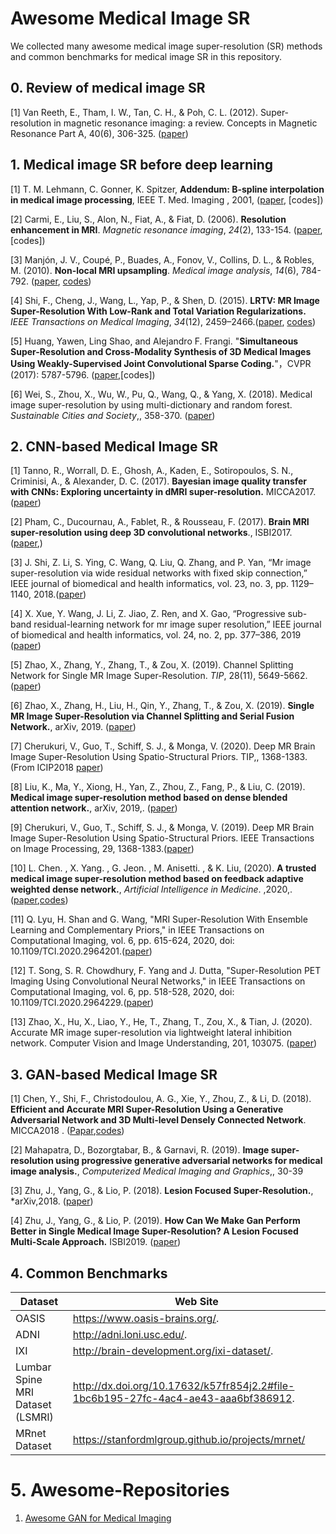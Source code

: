 # Awesome Medical Image SR

We collected many awesome medical image super-resolution (SR) methods and common benchmarks for medical image SR in this repository. 

## 0. Review of medical image SR
[1] Van Reeth, E., Tham, I. W., Tan, C. H., & Poh, C. L. (2012). Super‐resolution in magnetic resonance imaging: a review. Concepts in Magnetic Resonance Part A, 40(6), 306-325. ([paper](https://onlinelibrary.wiley.com/doi/full/10.1002/cmr.a.21249))



## 1. Medical image SR before deep learning
[1]  T. M. Lehmann, C. Gonner, K. Spitzer, **Addendum: B-spline interpolation in medical image processing**, IEEE T. Med. Imaging , 2001, ([paper](https://ieeexplore.ieee.org/abstract/document/932749), [codes])

[2] Carmi, E., Liu, S., Alon, N., Fiat, A., & Fiat, D. (2006). **Resolution enhancement in MRI**. *Magnetic resonance imaging*, *24*(2), 133-154. ([paper](https://www.sciencedirect.com/science/article/pii/S0730725X0500295X), [codes])

[3]  Manjón, J. V., Coupé, P., Buades, A., Fonov, V., Collins, D. L., & Robles, M. (2010). **Non-local MRI upsampling**. *Medical image analysis*, *14*(6), 784-792. ([paper](https://www.sciencedirect.com/science/article/pii/S1361841510000630), [codes](http://personales.upv.es/jmanjon/demo2.zip))

[4] Shi, F., Cheng, J., Wang, L., Yap, P., & Shen, D. (2015). **LRTV: MR Image Super-Resolution With Low-Rank and Total Variation Regularizations.** *IEEE Transactions on Medical Imaging*, *34*(12), 2459–2466.([paper](https://doi.org/10.1109/TMI.2015.2437894), [codes](https://www.jian-cheng.org/software.html))

[5]   Huang, Yawen, Ling Shao, and Alejandro F. Frangi. "**Simultaneous Super-Resolution and Cross-Modality Synthesis of 3D Medical Images Using Weakly-Supervised Joint Convolutional Sparse Coding.**"，CVPR (2017): 5787-5796. ([paper]( http://openaccess.thecvf.com/content_cvpr_2017/papers/Huang_Simultaneous_Super-Resolution_and_CVPR_2017_paper.pdf ),[codes])

[6] Wei, S., Zhou, X., Wu, W., Pu, Q., Wang, Q., & Yang, X. (2018). Medical image super-resolution by using multi-dictionary and random forest. *Sustainable Cities and Society*,, 358-370. ([paper](https://www.sciencedirect.com/science/article/pii/S2210670717309460))

## 2. CNN-based Medical Image SR

[1] Tanno, R., Worrall, D. E., Ghosh, A., Kaden, E., Sotiropoulos, S. N., Criminisi, A., & Alexander, D. C. (2017). **Bayesian image quality transfer with CNNs: Exploring uncertainty in dMRI super-resolution.** MICCA2017. ([paper](https://arxiv.org/pdf/1705.00664v2.pdf))

[2] Pham, C., Ducournau, A., Fablet, R., & Rousseau, F. (2017). **Brain MRI super-resolution using deep 3D convolutional networks**., ISBI2017.  ([paper]( https://www.researchgate.net/publication/317723709_Brain_MRI_super-resolution_using_deep_3D_convolutional_networks ),)

[3] J. Shi, Z. Li, S. Ying, C. Wang, Q. Liu, Q. Zhang, and P. Yan, “Mr image super-resolution via wide residual networks with fixed skip connection,” IEEE journal of biomedical and health informatics, vol. 23, no. 3, pp. 1129–1140, 2018.([paper](https://ieeexplore.ieee.org/document/8371605))
 
[4] X. Xue, Y. Wang, J. Li, Z. Jiao, Z. Ren, and X. Gao, “Progressive sub-band residual-learning network for mr image super resolution,” IEEE journal of biomedical and health informatics, vol. 24, no. 2, pp. 377–386, 2019 ([paper](https://ieeexplore.ieee.org/abstract/document/8859355))

[5] Zhao, X., Zhang, Y., Zhang, T., & Zou, X. (2019). Channel Splitting Network for Single MR Image Super-Resolution. *TIP*, 28(11), 5649-5662.([paper](https://arxiv.org/pdf/1810.06453v3.pdf))

[6] Zhao, X., Zhang, H., Liu, H., Qin, Y., Zhang, T., & Zou, X. (2019). **Single MR Image Super-Resolution via Channel Splitting and Serial Fusion Network.**, arXiv, 2019. ([paper](https://arxiv.org/pdf/1901.06484v1.pdf))

[7] Cherukuri, V., Guo, T., Schiff, S. J., & Monga, V. (2020). Deep MR Brain Image Super-Resolution Using Spatio-Structural Priors. TIP,, 1368-1383. (From ICIP2018 [paper](https://arxiv.org/pdf/1909.04572v1.pdf))

[8] Liu, K., Ma, Y., Xiong, H., Yan, Z., Zhou, Z., Fang, P., & Liu, C. (2019). **Medical image super-resolution method based on dense blended attention network.**, arXiv, 2019,. ([paper](https://arxiv.org/pdf/1905.05084v1.pdf))

[9] Cherukuri, V., Guo, T., Schiff, S. J., & Monga, V. (2019). Deep MR Brain Image Super-Resolution Using Spatio-Structural Priors. IEEE Transactions on Image Processing, 29, 1368-1383.([paper](https://ieeexplore.ieee.org/abstract/document/8848868))

[10] L. Chen. , X. Yang. ,  G. Jeon. , M. Anisetti. , & K. Liu,  (2020). **A trusted medical image super-resolution method based on feedback adaptive weighted dense network.**, *Artificial Intelligence in Medicine*. ,2020,.([paper](https://www.sciencedirect.com/science/article/pii/S0933365719310073),[codes](https://github.com/Lihui-Chen/FAWDN))

[11] Q. Lyu, H. Shan and G. Wang, "MRI Super-Resolution With Ensemble Learning and Complementary Priors," in IEEE Transactions on Computational Imaging, vol. 6, pp. 615-624, 2020, doi: 10.1109/TCI.2020.2964201.([paper](https://ieeexplore.ieee.org/document/8950304))

[12] T. Song, S. R. Chowdhury, F. Yang and J. Dutta, "Super-Resolution PET Imaging Using Convolutional Neural Networks," in IEEE Transactions on Computational Imaging, vol. 6, pp. 518-528, 2020, doi: 10.1109/TCI.2020.2964229.([paper](https://ieeexplore.ieee.org/document/8950375))

[13] Zhao, X., Hu, X., Liao, Y., He, T., Zhang, T., Zou, X., & Tian, J. (2020). Accurate MR image super-resolution via lightweight lateral inhibition network. Computer Vision and Image Understanding, 201, 103075. ([paper](https://www.sciencedirect.com/science/article/pii/S1077314220301119))






## 3. GAN-based Medical Image SR

[1] Chen, Y., Shi, F., Christodoulou, A. G., Xie, Y., Zhou, Z., & Li, D. (2018). **Efficient and Accurate MRI Super-Resolution Using a Generative Adversarial Network and 3D Multi-level Densely Connected Network**. MICCA2018 . ([Papar]( https://arxiv.org/ftp/arxiv/papers/1803/1803.01417.pdf ),[codes](https://github.com/YuhuaBillChen/mDCSRN-MRI))

[2] Mahapatra, D., Bozorgtabar, B., & Garnavi, R. (2019). **Image super-resolution using progressive generative adversarial networks for medical image analysis.**, *Computerized Medical Imaging and Graphics*,, 30-39 

[3] Zhu, J., Yang, G., & Lio, P. (2018). **Lesion Focused Super-Resolution.**, *arXiv,2018. ([paper](https://arxiv.org/pdf/1810.06693.pdf))

[4] Zhu, J., Yang, G., & Lio, P. (2019). **How Can We Make Gan Perform Better in Single Medical Image Super-Resolution? A Lesion Focused Multi-Scale Approach.** ISBI2019. ([paper](https://arxiv.org/pdf/1901.03419.pdf))



## 4. Common Benchmarks

| Dataset                          | Web Site                                                     |
| -------------------------------- | ------------------------------------------------------------ |
| OASIS                            | https://www.oasis-brains.org/.                               |
| ADNI                             | http://adni.loni.usc.edu/.                                   |
| IXI                              | http://brain-development.org/ixi-dataset/.                   |
| Lumbar Spine MRI Dataset (LSMRI) | http://dx.doi.org/10.17632/k57fr854j2.2#file-1bc6b195-27fc-4ac4-ae43-aaa6bf386912. |
| MRnet Dataset                    | https://stanfordmlgroup.github.io/projects/mrnet/            |



# 5. Awesome-Repositories

1. [Awesome GAN for Medical Imaging](https://github.com/xinario/awesome-gan-for-medical-imaging)
